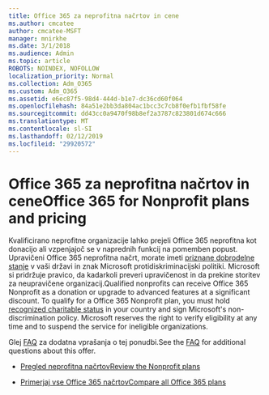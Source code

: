 ```yaml
---
title: Office 365 za neprofitna načrtov in cene
ms.author: cmcatee
author: cmcatee-MSFT
manager: mnirkhe
ms.date: 3/1/2018
ms.audience: Admin
ms.topic: article
ROBOTS: NOINDEX, NOFOLLOW
localization_priority: Normal
ms.collection: Adm_O365
ms.custom: Adm_O365
ms.assetid: e6ec87f5-98d4-444d-b1e7-dc36cd60f064
ms.openlocfilehash: 84a51e2bb3da804ac1bcc3c7cb8f0efb1fbf58fe
ms.sourcegitcommit: dd43cc0a9470f98b8ef2a3787c823801d674c666
ms.translationtype: MT
ms.contentlocale: sl-SI
ms.lasthandoff: 02/12/2019
ms.locfileid: "29920572"
---
```

# <a name="office-365-for-nonprofit-plans-and-pricing"></a><span data-ttu-id="866b7-102">Office 365 za neprofitna načrtov in cene</span><span class="sxs-lookup"><span data-stu-id="866b7-102">Office 365 for Nonprofit plans and pricing</span></span>

<span data-ttu-id="866b7-p101">Kvalificirano neprofitne organizacije lahko prejeli Office 365 neprofitna kot donacijo ali vzpenjajoč se v naprednih funkcij na pomemben popust. Upravičeni Office 365 neprofitna načrt, morate imeti [priznane dobrodelne stanje](https://go.microsoft.com/fwlink/p/?LinkID=330253) v vaši državi in znak Microsoft protidiskriminacijski politiki. Microsoft si pridržuje pravico, da kadarkoli preveri upravičenost in da prekine storitev za neupravičene organizacij.</span><span class="sxs-lookup"><span data-stu-id="866b7-p101">Qualified nonprofits can receive Office 365 Nonprofit as a donation or upgrade to advanced features at a significant discount. To qualify for a Office 365 Nonprofit plan, you must hold [recognized charitable status](https://go.microsoft.com/fwlink/p/?LinkID=330253) in your country and sign Microsoft's non-discrimination policy. Microsoft reserves the right to verify eligibility at any time and to suspend the service for ineligible organizations.</span></span> 
  
<span data-ttu-id="866b7-106">Glej [FAQ](https://products.office.com/nonprofit/office-365-nonprofit) za dodatna vprašanja o tej ponudbi.</span><span class="sxs-lookup"><span data-stu-id="866b7-106">See the [FAQ](https://products.office.com/nonprofit/office-365-nonprofit) for additional questions about this offer.</span></span> 
  
- [<span data-ttu-id="866b7-107">Pregled neprofitna načrtov</span><span class="sxs-lookup"><span data-stu-id="866b7-107">Review the Nonprofit plans</span></span>](https://products.office.com/nonprofit/office-365-nonprofit-plans-and-pricing?tab=1)
    
- [<span data-ttu-id="866b7-108">Primerjaj vse Office 365 načrtov</span><span class="sxs-lookup"><span data-stu-id="866b7-108">Compare all Office 365 plans</span></span>](https://products.office.com/business/compare-more-office-365-for-business-plans)
    

